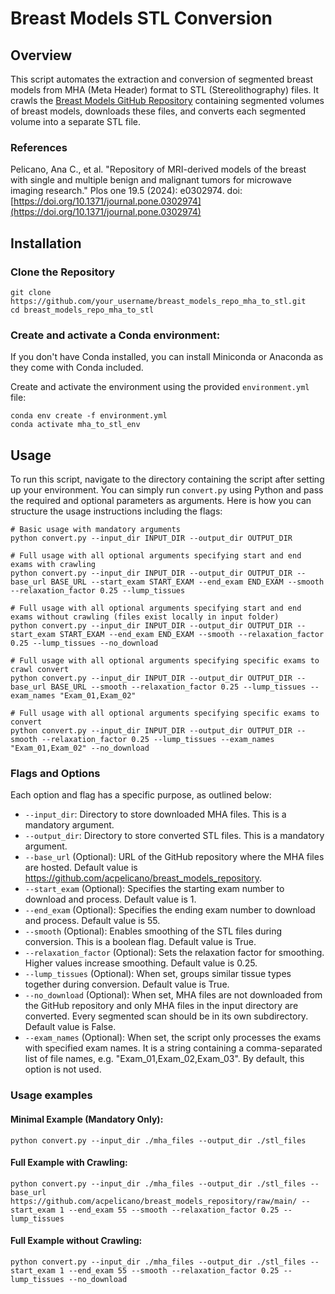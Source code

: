 # Breast Models STL Conversion

## Overview
This script automates the extraction and conversion of segmented breast models from MHA (Meta Header) format to STL (Stereolithography) files. It crawls the [Breast Models GitHub Repository](https://github.com/acpelicano/breast_models_repository) containing segmented volumes of breast models, downloads these files, and converts each segmented volume into a separate STL file.

### References
Pelicano, Ana C., et al. "Repository of MRI-derived models of the breast with single and multiple benign and malignant tumors for microwave imaging research." Plos one 19.5 (2024): e0302974.
doi: [https://doi.org/10.1371/journal.pone.0302974](https://doi.org/10.1371/journal.pone.0302974)

## Installation
### Clone the Repository
```
git clone https://github.com/your_username/breast_models_repo_mha_to_stl.git
cd breast_models_repo_mha_to_stl
```
### Create and activate a Conda environment:
If you don't have Conda installed, you can install Miniconda or Anaconda as they come with Conda included.

Create and activate the environment using the provided `environment.yml` file:
```
conda env create -f environment.yml
conda activate mha_to_stl_env
```

## Usage
To run this script, navigate to the directory containing the script after setting up your environment. You can simply run `convert.py` using Python and pass the required and optional parameters as arguments. Here is how you can structure the usage instructions including the flags:

```
# Basic usage with mandatory arguments
python convert.py --input_dir INPUT_DIR --output_dir OUTPUT_DIR

# Full usage with all optional arguments specifying start and end exams with crawling
python convert.py --input_dir INPUT_DIR --output_dir OUTPUT_DIR --base_url BASE_URL --start_exam START_EXAM --end_exam END_EXAM --smooth --relaxation_factor 0.25 --lump_tissues

# Full usage with all optional arguments specifying start and end exams without crawling (files exist locally in input folder)
python convert.py --input_dir INPUT_DIR --output_dir OUTPUT_DIR --start_exam START_EXAM --end_exam END_EXAM --smooth --relaxation_factor 0.25 --lump_tissues --no_download

# Full usage with all optional arguments specifying specific exams to crawl convert
python convert.py --input_dir INPUT_DIR --output_dir OUTPUT_DIR --base_url BASE_URL --smooth --relaxation_factor 0.25 --lump_tissues --exam_names "Exam_01,Exam_02"

# Full usage with all optional arguments specifying specific exams to convert
python convert.py --input_dir INPUT_DIR --output_dir OUTPUT_DIR --smooth --relaxation_factor 0.25 --lump_tissues --exam_names "Exam_01,Exam_02" --no_download
```

### Flags and Options
Each option and flag has a specific purpose, as outlined below:

- `--input_dir`: Directory to store downloaded MHA files. This is a mandatory argument.
- `--output_dir`: Directory to store converted STL files. This is a mandatory argument.
- `--base_url` (Optional): URL of the GitHub repository where the MHA files are hosted. Default value is https://github.com/acpelicano/breast_models_repository.
- `--start_exam` (Optional): Specifies the starting exam number to download and process. Default value is 1.
- `--end_exam` (Optional): Specifies the ending exam number to download and process. Default value is 55.
- `--smooth` (Optional): Enables smoothing of the STL files during conversion. This is a boolean flag. Default value is True.
- `--relaxation_factor` (Optional): Sets the relaxation factor for smoothing. Higher values increase smoothing. Default value is 0.25.
- `--lump_tissues` (Optional): When set, groups similar tissue types together during conversion. Default value is True.
- `--no_download` (Optional): When set, MHA files are not downloaded from the GitHub repository and only MHA files in the input directory are converted. Every segmented scan should be in its own subdirectory. Default value is False.
- `--exam_names` (Optional): When set, the script only processes the exams with specified exam names. It is a string containing a comma-separated list of file names, e.g. "Exam_01,Exam_02,Exam_03". By default, this option is not used.


### Usage examples

#### Minimal Example (Mandatory Only):
```
python convert.py --input_dir ./mha_files --output_dir ./stl_files
```

#### Full Example with Crawling:
```
python convert.py --input_dir ./mha_files --output_dir ./stl_files --base_url https://github.com/acpelicano/breast_models_repository/raw/main/ --start_exam 1 --end_exam 55 --smooth --relaxation_factor 0.25 --lump_tissues
```

#### Full Example without Crawling:
```
python convert.py --input_dir ./mha_files --output_dir ./stl_files --start_exam 1 --end_exam 55 --smooth --relaxation_factor 0.25 --lump_tissues --no_download
```


